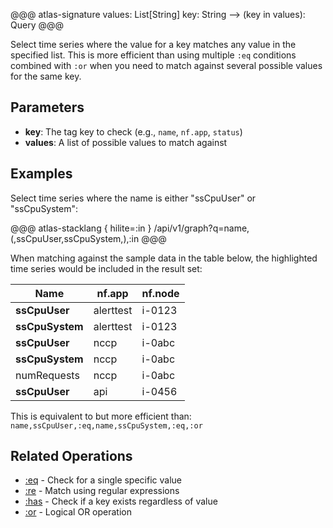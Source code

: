 @@@ atlas-signature
values: List[String]
key: String
-->
(key in values): Query
@@@

Select time series where the value for a key matches any value in the specified list. This is
more efficient than using multiple `:eq` conditions combined with `:or` when you need to match
against several possible values for the same key.

## Parameters

* **key**: The tag key to check (e.g., `name`, `nf.app`, `status`)
* **values**: A list of possible values to match against

## Examples

Select time series where the name is either "ssCpuUser" or "ssCpuSystem":

@@@ atlas-stacklang { hilite=:in }
/api/v1/graph?q=name,(,ssCpuUser,ssCpuSystem,),:in
@@@

When matching against the sample data in the table below, the highlighted time series would be
included in the result set:

<table>
  <thead>
  <th>Name</th><th>nf.app</th><th>nf.node</th>
  </thead>
  <tbody>
  <tr class="atlas-hilite">
    <td><strong>ssCpuUser</strong></td>
    <td>alerttest</td>
    <td>i-0123</td>
  </tr><tr class="atlas-hilite">
    <td><strong>ssCpuSystem</strong></td>
    <td>alerttest</td>
    <td>i-0123</td>
  </tr><tr class="atlas-hilite">
    <td><strong>ssCpuUser</strong></td>
    <td>nccp</td>
    <td>i-0abc</td>
  </tr><tr class="atlas-hilite">
    <td><strong>ssCpuSystem</strong></td>
    <td>nccp</td>
    <td>i-0abc</td>
  </tr><tr>
    <td>numRequests</td>
    <td>nccp</td>
    <td>i-0abc</td>
  </tr><tr class="atlas-hilite">
    <td><strong>ssCpuUser</strong></td>
    <td>api</td>
    <td>i-0456</td>
  </tr>
  </tbody>
</table>

This is equivalent to but more efficient than:
`name,ssCpuUser,:eq,name,ssCpuSystem,:eq,:or`

## Related Operations

* [:eq](eq.md) - Check for a single specific value
* [:re](re.md) - Match using regular expressions
* [:has](has.md) - Check if a key exists regardless of value
* [:or](or.md) - Logical OR operation

